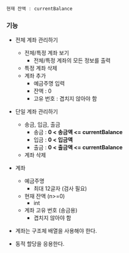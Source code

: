 ```c
현재 잔액 : currentBalance
```



### 기능

* 전체 계좌 관리하기
  * 전체/특정 계좌 보기
    * 전체/특정 계좌의 모든 정보를 출력
  * 특정 계좌 삭제
  * 계좌 추가
    * 예금주명 입력
    * 잔액 : 0
    * 고유 번호 : 겹치지 않아야 함
* 단일 계좌 관리하기
  * 송금, 입금, 출금
    * 송금 : **0 < 송금액 <= currentBalance**
    * 입금 : **0 < 입금액**
    * 출금 : **0 < 출금액 <= currentBalance**
  * 계좌 삭제



* 계좌
  * 예금주명
    * 최대 12글자 (검사 필요)
  * 현재 잔액 (n>=0)
    * int
  * 계좌 고유 번호 (송금용)
    * 겹치지 않아야 함



* 계좌는 구조체 배열을 사용해야 한다. 
* 동적 할당을 응용한다. 